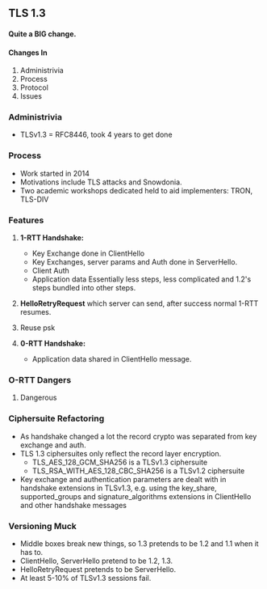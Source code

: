 ## TLS 1.3
#### Quite a BIG change.

#### Changes In
1. Administrivia  
2. Process
3. Protocol
4. Issues

### Administrivia
- TLSv1.3 = RFC8446, took 4 years to get done

### Process
- Work started in 2014
- Motivations include TLS attacks and Snowdonia.
- Two academic workshops dedicated held to aid implementers: TRON, TLS-DIV

### Features

1. **1-RTT Handshake:**
    - Key Exchange done in ClientHello
    - Key Exchanges, server params and Auth done in ServerHello.
    - Client Auth
    - Application data
    Essentially less steps, less complicated and
    1.2's steps bundled into other steps.

2. **HelloRetryRequest** which server can send, after success normal 1-RTT resumes.
3. Reuse psk
4. **0-RTT Handshake:**
    - Application data shared in ClientHello message.

### O-RTT Dangers

1. Dangerous

### Ciphersuite Refactoring
- As handshake changed a lot the record crypto was separated from key exchange and auth.
- TLS 1.3 ciphersuites only reflect the record layer encryption.
    - TLS_AES_128_GCM_SHA256 is a TLSv1.3 ciphersuite
    - TLS_RSA_WITH_AES_128_CBC_SHA256 is a
      TLSv1.2 ciphersuite
- Key exchange and authentication parameters are dealt with in handshake extensions in TLSv1.3, e.g. using the key_share, supported_groups and signature_algorithms extensions in ClientHello and other handshake messages

### Versioning Muck
- Middle boxes break new things, so 1.3 pretends to be 1.2 and 1.1 when it has to.
- ClientHello, ServerHello pretend to be 1.2, 1.3.
- HelloRetryRequest pretends to be ServerHello.
- At least 5-10% of TLSv1.3 sessions fail.
